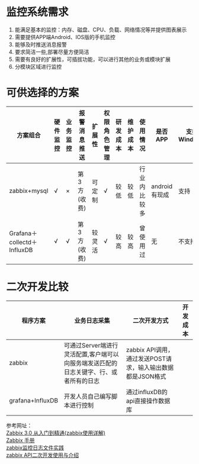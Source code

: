 # 监控系统需求
1. 能满足基本的监控：内存、磁盘、CPU、负载、网络情况等并提供图表展示
2. 需要提供APP端Android、IOS版的手机监控
3. 能够及时推送消息报警
4. 要求简洁一些,部署尽量方便简洁
5. 需要有良好的扩展性，可插拔功能，可以进行其他的业务或模块扩展
6. 分模块区域进行监控

# 可供选择的方案
|方案组合|硬件监控|业务监控|报警消息推送|扩展性|权限角色管理|研发成本|维护成本|使用情况|是否APP|支持Windows|
|--|--|--|--|--|--|--|--|--|--|--|
|zabbix+mysql|√|×|第3方(收费)|可定制|√|较低|较低|行业内比较多|android有现成|支持|
|Grafana＋collectd＋InfluxDB|√|√|第3方(收费)|较灵活|√|较高|较高|曾使用过|无|不支持|

# 二次开发比较
|程序方案|业务日志采集|二次开发方式|开发成本|
|--|--|--|--|
|zabbix|可通过Server端进行灵活配置,客户端可以向服务端发送匹配的日志关键字、行、或者所有的日志|zabbix API调用，通过发送POST请求，输入输出数据都是JSON格式|
|grafana+InfluxDB|开发人员自己编写脚本进行控制|通过influxDB的api直接操作数据库|

参考网址：  
[Zabbix 3.0 从入门到精通(zabbix使用详解)](https://www.cnblogs.com/clsn/p/7885990.html)  
[Zabbix 手册](https://www.zabbix.com/documentation/3.4/zh/manual)  
[zabbix监控日志文件实践](https://www.jianshu.com/p/e28c0f295404)  
[zabbix API二次开发使用与介绍](http://www.ttlsa.com/zabbix/zabbix-dev-api/)
 